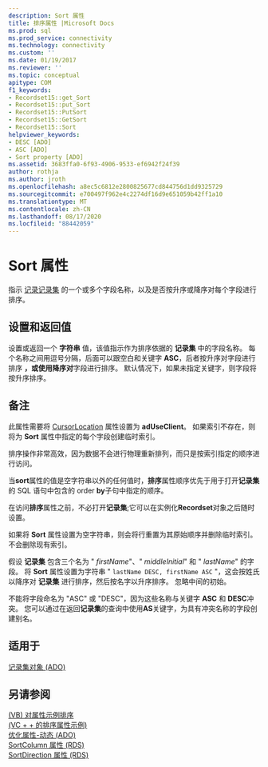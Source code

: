 ```yaml
---
description: Sort 属性
title: 排序属性 |Microsoft Docs
ms.prod: sql
ms.prod_service: connectivity
ms.technology: connectivity
ms.custom: ''
ms.date: 01/19/2017
ms.reviewer: ''
ms.topic: conceptual
apitype: COM
f1_keywords:
- Recordset15::get_Sort
- Recordset15::put_Sort
- Recordset15::PutSort
- Recordset15::GetSort
- Recordset15::Sort
helpviewer_keywords:
- DESC [ADO]
- ASC [ADO]
- Sort property [ADO]
ms.assetid: 3683ffa0-6f93-4906-9533-ef6942f24f39
author: rothja
ms.author: jroth
ms.openlocfilehash: a8ec5c6812e2800825677cd844756d1dd9325729
ms.sourcegitcommit: e700497f962e4c2274df16d9e651059b42ff1a10
ms.translationtype: MT
ms.contentlocale: zh-CN
ms.lasthandoff: 08/17/2020
ms.locfileid: "88442059"
---
```

# <a name="sort-property"></a>Sort 属性
指示 [记录记录集](../../../ado/reference/ado-api/recordset-object-ado.md) 的一个或多个字段名称，以及是否按升序或降序对每个字段进行排序。  
  
## <a name="settings-and-return-values"></a>设置和返回值  
 设置或返回一个 **字符串** 值，该值指示作为排序依据的 **记录集** 中的字段名称。 每个名称之间用逗号分隔，后面可以跟空白和关键字 **ASC**，后者按升序对字段进行排序 **，或使用降序对**字段进行排序。 默认情况下，如果未指定关键字，则字段将按升序排序。  
  
## <a name="remarks"></a>备注  
 此属性需要将 [CursorLocation](../../../ado/reference/ado-api/cursorlocation-property-ado.md) 属性设置为 **adUseClient**。 如果索引不存在，则将为 **Sort** 属性中指定的每个字段创建临时索引。  
  
 排序操作非常高效，因为数据不会进行物理重新排列，而只是按索引指定的顺序进行访问。  
  
 当**sort**属性的值是空字符串以外的任何值时，**排序**属性顺序优先于用于打开**记录集**的 SQL 语句中包含的 order **by**子句中指定的顺序。  
  
 在访问**排序**属性之前，不必打开**记录集**;它可以在实例化**Recordset**对象之后随时设置。  
  
 如果将 **Sort** 属性设置为空字符串，则会将行重置为其原始顺序并删除临时索引。 不会删除现有索引。  
  
 假设 **记录集** 包含三个名为 " *firstName*"、" *middleInitial*" 和 " *lastName*" 的字段。 将 **Sort** 属性设置为字符串 " `lastName DESC, firstName ASC` "，这会按姓氏以降序对 **记录集** 进行排序，然后按名字以升序排序。 忽略中间的初始。  
  
 不能将字段命名为 "ASC" 或 "DESC"，因为这些名称与关键字 **ASC** 和 **DESC**冲突。 您可以通过在返回**记录集**的查询中使用**AS**关键字，为具有冲突名称的字段创建别名。  
  
## <a name="applies-to"></a>适用于  
 [记录集对象 (ADO)](../../../ado/reference/ado-api/recordset-object-ado.md)  
  
## <a name="see-also"></a>另请参阅  
 [ (VB) 对属性示例排序 ](../../../ado/reference/ado-api/sort-property-example-vb.md)   
 [ (VC + + 的排序属性示例) ](../../../ado/reference/ado-api/sort-property-example-vc.md)   
 [优化属性-动态 (ADO) ](../../../ado/reference/ado-api/optimize-property-dynamic-ado.md)   
 [SortColumn 属性 (RDS) ](../../../ado/reference/rds-api/sortcolumn-property-rds.md)   
 [SortDirection 属性 (RDS)](../../../ado/reference/rds-api/sortdirection-property-rds.md)
